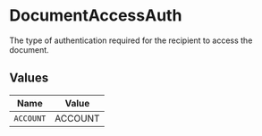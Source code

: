 # DocumentAccessAuth

The type of authentication required for the recipient to access the document.


## Values

| Name      | Value     |
| --------- | --------- |
| `ACCOUNT` | ACCOUNT   |